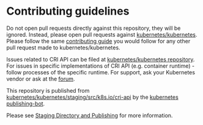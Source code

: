 # Contributing guidelines

Do not open pull requests directly against this repository, they will be ignored.
Instead, please open pull requests against [kubernetes/kubernetes](https://git.k8s.io/kubernetes/).
Please follow the same [contributing guide](https://git.k8s.io/kubernetes/CONTRIBUTING.md)
you would follow for any other pull request made to kubernetes/kubernetes.

Issues related to CRI API can be filed at [kubernetes/kubernetes repository](https://github.com/kubernetes/kubernetes/issues).
For issues in specific implementations of CRI API (e.g. container runtime) - follow processes of the specific runtime.
For support, ask your Kubernetes vendor or ask at the [forum](https://discuss.kubernetes.io/).

This repository is published from [kubernetes/kubernetes/staging/src/k8s.io/cri-api](https://git.k8s.io/kubernetes/staging/src/k8s.io/cri-api)
by the [kubernetes publishing-bot](https://git.k8s.io/publishing-bot).

Please see [Staging Directory and Publishing](https://git.k8s.io/community/contributors/devel/sig-architecture/staging.md) for more information.
